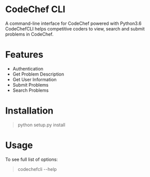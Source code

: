 # CodeChef CLI

A command-line interface for CodeChef powered with Python3.6  
CodeChefCLI helps competitive coders to view, search and submit problems in CodeChef.  


# Features

* Authentication
* Get Problem Description
* Get User Information
* Submit Problems
* Search Problems


# Installation

> python setup.py install


# Usage

To see full list of options:  
> codechefcli --help
